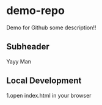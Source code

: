 # demo-repo
Demo for Github 
some description!!

## Subheader

Yayy Man

## Local Development

1.open index.html in your browser
